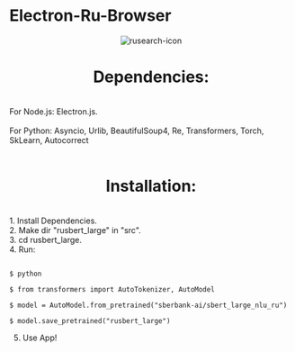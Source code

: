 # Electron-Ru-Browser 
<div id="header" align="center">
<img src="https://media.discordapp.net/attachments/830393925633572894/965901390528540703/rusearch1.png?width=603&height=603"  alt="rusearch-icon" />
</div>
<h1 id="header" align="center"> Dependencies:</h1>
  <br />
  For Node.js: Electron.js.<br /><br />
  For Python: Asyncio, Urlib, BeautifulSoup4, Re, Transformers, Torch, SkLearn, Autocorrect<br /><br />
<h1 id="header" align="center"> Installation:</h1>
  <br />
  1. Install Dependencies.<br />
  2. Make dir "rusbert_large" in "src".<br />
  3. cd rusbert_large.<br />
  4. Run:<br />

```

$ python

$ from transformers import AutoTokenizer, AutoModel

$ model = AutoModel.from_pretrained("sberbank-ai/sbert_large_nlu_ru")

$ model.save_pretrained("rusbert_large") 

```
  5. Use App!<br />
